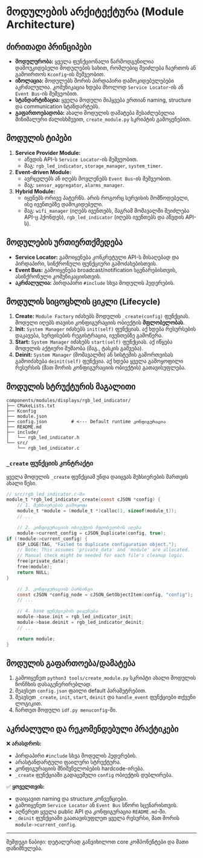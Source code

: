 # მოდულების არქიტექტურა (Module Architecture)

## ძირითადი პრინციპები

- **მოდულურობა:** ყველა ფუნქციონალი წარმოდგენილია დამოუკიდებელი მოდულების სახით, რომლებიც შეიძლება ჩაერთოს ან გამოირთოს `Kconfig`-ის მეშვეობით.
- **იზოლაცია:** მოდულებს შორის პირდაპირი დამოკიდებულებები აკრძალულია. კომუნიკაცია ხდება მხოლოდ `Service Locator`-ის ან `Event Bus`-ის მეშვეობით.
- **სტანდარტიზაცია:** ყველა მოდული მიჰყვება ერთიან naming, structure და communication სტანდარტებს.
- **გაფართოებადობა:** ახალი მოდულის დამატება შესაძლებელია მინიმალური ძალისხმევით, `create_module.py` სკრიპტის გამოყენებით.

## მოდულის ტიპები

1. **Service Provider Module:**
    - აწვდის API-ს `Service Locator`-ის მეშვეობით.
    - მაგ: `rgb_led_indicator`, `storage_manager`, `system_timer`.
2. **Event-driven Module:**
    - ავრცელებს ან იღებს მოვლენებს `Event Bus`-ის მეშვეობით.
    - მაგ: `sensor_aggregator`, `alarms_manager`.
3. **Hybrid Module:**
    - იყენებს ორივე პატერნს. არის როგორც სერვისის მომწოდებელი, ისე ივენთებზე დამოკიდებული.
    - მაგ: `wifi_manager` (იღებს ივენთებს, მაგრამ მომავალში შეიძლება API-ც ჰქონდეს), `rgb_led_indicator` (იღებს ივენთებს და აწვდის API-ს).

## მოდულების ურთიერთქმედება

- **Service Locator:** გამოიყენება კონკრეტული API-ს მისაღებად და პირდაპირი, სინქრონული ფუნქციური გამოძახებისთვის.
- **Event Bus:** გამოიყენება broadcast/notification სცენარებისთვის, ასინქრონული კომუნიკაციისთვის.
- **აკრძალულია:** პირდაპირი `#include` სხვა მოდულის ჰედერების.

## მოდულის სიცოცხლის ციკლი (Lifecycle)

1. **Create:** `Module Factory` იძახებს მოდულის `_create(config)` ფუნქციას. მოდული იღებს თავისი კონფიგურაციის ობიექტის **მფლობელობას**.
2. **Init:** `System Manager` იძახებს `init(self)` ფუნქციას. აქ ხდება რესურსების დაკავება, სერვისების რეგისტრაცია, ივენთებზე გამოწერა.
3. **Start:** `System Manager` იძახებს `start(self)` ფუნქციას. აქ იწყება მოდულის აქტიური მუშაობა (მაგ., ტასკის გაშვება).
4. **Deinit:** `System Manager` (მომავალში) ან სისტემის გამორთვისას გამოიძახება `deinit(self)` ფუნქცია. აქ ხდება ყველა გამოყოფილი რესურსის (მათ შორის კონფიგურაციის ობიექტის) გათავისუფლება.

## მოდულის სტრუქტურის მაგალითი

```plaintext
components/modules/displays/rgb_led_indicator/
├── CMakeLists.txt
├── Kconfig
├── module.json
├── config.json         # <--- Default runtime კონფიგურაცია
├── README.md
├── include/
│   └── rgb_led_indicator.h
└── src/
    └── rgb_led_indicator.c
```

### `_create` ფუნქციის კონტრაქტი

ყველა მოდულის `_create` ფუნქციამ უნდა დაიცვას მეხსიერების მართვის ახალი წესი.

```c
// src/rgb_led_indicator.c-ში
module_t *rgb_led_indicator_create(const cJSON *config) {
    // 1. მეხსიერების გამოყოფა
    module_t *module = (module_t *)calloc(1, sizeof(module_t));
    // ...

    // 2. კონფიგურაციის ობიექტის მფლობელობის აღება
    module->current_config = cJSON_Duplicate(config, true);
if (!module->current_config) {
    ESP_LOGE(TAG, "Failed to duplicate configuration object.");
    // Note: This assumes 'private_data' and 'module' are allocated.
    // Manual check might be needed for each file's cleanup logic.
    free(private_data);
    free(module);
    return NULL;
}

    // 3. კონფიგურაციის პარსინგი
    const cJSON *config_node = cJSON_GetObjectItem(config, "config");
    // ...

    // 4. base ფუნქციების დაყენება
    module->base.init = rgb_led_indicator_init;
    module->base.deinit = rgb_led_indicator_deinit;
    // ...

    return module;
}
```

## მოდულის გაფართოება/დამატება

1. გამოიყენეთ `python3 tools/create_module.py` სკრიპტი ახალი მოდულის ჩონჩხის დასაგენერირებლად.
2. შეავსეთ `config.json` ფაილი default პარამეტრებით.
3. შეავსეთ `_create`, `init`, `start`, `deinit` და `handle_event` ფუნქციები თქვენი ლოგიკით.
4. ჩართეთ მოდული `idf.py menuconfig`-ში.

## აკრძალული და რეკომენდებული პრაქტიკები

❌ **არასდროს:**

- პირდაპირი `#include` სხვა მოდულის ჰედერების.
- არასტანდარტული ფაილური სტრუქტურა.
- კონფიგურაციის მნიშვნელობების hardcode-ირება.
- `_create` ფუნქციაში გადაცემული `config` ობიექტის დუბლირება.

✅ **ყოველთვის:**

- დაიცავით naming და structure კონვენციები.
- გამოიყენეთ `Service Locator` ან `Event Bus` სწორი სცენარისთვის.
- აღწერეთ ყველა public API და კონფიგურაცია `README.md`-ში.
- `_deinit` ფუნქციაში გაათავისუფლეთ ყველა რესურსი, მათ შორის `module->current_config`.

---

შემდეგი ნაბიჯი: დეტალურად განვიხილოთ core კომპონენტები და მათი დანიშნულება.
